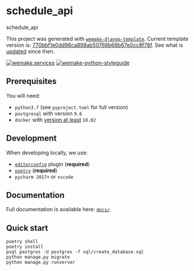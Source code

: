 # schedule_api

schedule_api

This project was generated with [`wemake-django-template`](https://github.com/wemake-services/wemake-django-template). Current template version is: [770bbf1e0dd96ca898ab50768b66b67e0cc8f78f](https://github.com/wemake-services/wemake-django-template/tree/770bbf1e0dd96ca898ab50768b66b67e0cc8f78f). See what is [updated](https://github.com/wemake-services/wemake-django-template/compare/770bbf1e0dd96ca898ab50768b66b67e0cc8f78f...master) since then.


[![wemake.services](https://img.shields.io/badge/%20-wemake.services-green.svg?label=%20&logo=data%3Aimage%2Fpng%3Bbase64%2CiVBORw0KGgoAAAANSUhEUgAAABAAAAAQCAMAAAAoLQ9TAAAABGdBTUEAALGPC%2FxhBQAAAAFzUkdCAK7OHOkAAAAbUExURQAAAAAAAAAAAAAAAAAAAAAAAAAAAAAAAP%2F%2F%2F5TvxDIAAAAIdFJOUwAjRA8xXANAL%2Bv0SAAAADNJREFUGNNjYCAIOJjRBdBFWMkVQeGzcHAwksJnAPPZGOGAASzPzAEHEGVsLExQwE7YswCb7AFZSF3bbAAAAABJRU5ErkJggg%3D%3D)](https://wemake.services) 
[![wemake-python-styleguide](https://img.shields.io/badge/style-wemake-000000.svg)](https://github.com/wemake-services/wemake-python-styleguide)


## Prerequisites

You will need:

- `python3.7` (see `pyproject.toml` for full version)
- `postgresql` with version `9.6`
- `docker` with [version at least](https://docs.docker.com/compose/compose-file/#compose-and-docker-compatibility-matrix) `18.02`


## Development

When developing locally, we use:

- [`editorconfig`](http://editorconfig.org/) plugin (**required**)
- [`poetry`](https://github.com/python-poetry/poetry) (**required**)
- `pycharm 2017+` or `vscode`


## Documentation

Full documentation is available here: [`docs/`](docs).

## Quick start
~~~~~~~~~~~~~~
poetry shell
poetry install
psql postgres -U postgres -f sql/create_database.sql
python manage.py migrate
python manage.py runserver

